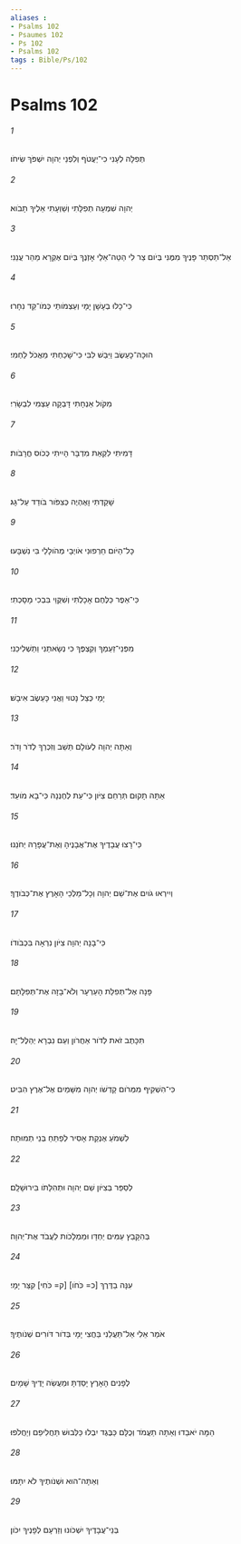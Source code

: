```yaml
---
aliases : 
- Psalms 102
- Psaumes 102
- Ps 102
- Psalms 102
tags : Bible/Ps/102
---
```


# Psalms 102

###### 1
תְּפִלָּה לְעָנִי כִי־יַעֲטֹף וְלִפְנֵי יְהוָה יִשְׁפֹּךְ שִׂיחֹו׃
###### 2
יְהוָה שִׁמְעָה תְפִלָּתִי וְשַׁוְעָתִי אֵלֶיךָ תָבֹוא׃
###### 3
אַל־תַּסְתֵּר פָּנֶיךָ מִמֶּנִּי בְּיֹום צַר לִי הַטֵּה־אֵלַי אָזְנֶךָ בְּיֹום אֶקְרָא מַהֵר עֲנֵנִי׃
###### 4
כִּי־כָלוּ בְעָשָׁן יָמָי וְעַצְמֹותַי כְּמֹו־קֵד נִחָרוּ׃
###### 5
הוּכָּה־כָעֵשֶׂב וַיִּבַשׁ לִבִּי כִּי־שָׁכַחְתִּי מֵאֲכֹל לַחְמִי׃
###### 6
מִקֹּול אַנְחָתִי דָּבְקָה עַצְמִי לִבְשָׂרִי׃
###### 7
דָּמִיתִי לִקְאַת מִדְבָּר הָיִיתִי כְּכֹוס חֳרָבֹות׃
###### 8
שָׁקַדְתִּי וָאֶהְיֶה כְּצִפֹּור בֹּודֵד עַל־גָּג׃
###### 9
כָּל־הַיֹּום חֵרְפוּנִי אֹויְבָי מְהֹולָלַי בִּי נִשְׁבָּעוּ׃
###### 10
כִּי־אֵפֶר כַּלֶּחֶם אָכָלְתִּי וְשִׁקֻּוַי בִּבְכִי מָסָכְתִּי׃
###### 11
מִפְּנֵי־זַעַמְךָ וְקִצְפֶּךָ כִּי נְשָׂאתַנִי וַתַּשְׁלִיכֵנִי׃
###### 12
יָמַי כְּצֵל נָטוּי וַאֲנִי כָּעֵשֶׂב אִיבָשׁ׃
###### 13
וְאַתָּה יְהוָה לְעֹולָם תֵּשֵׁב וְזִכְרְךָ לְדֹר וָדֹר׃
###### 14
אַתָּה תָקוּם תְּרַחֵם צִיֹּון כִּי־עֵת לְחֶנְנָהּ כִּי־בָא מֹועֵד׃
###### 15
כִּי־רָצוּ עֲבָדֶיךָ אֶת־אֲבָנֶיהָ וְאֶת־עֲפָרָהּ יְחֹנֵנוּ׃
###### 16
וְיִירְאוּ גֹויִם אֶת־שֵׁם יְהוָה וְכָל־מַלְכֵי הָאָרֶץ אֶת־כְּבֹודֶךָ׃
###### 17
כִּי־בָנָה יְהוָה צִיֹּון נִרְאָה בִּכְבֹודֹו׃
###### 18
פָּנָה אֶל־תְּפִלַּת הָעַרְעָר וְלֹא־בָזָה אֶת־תְּפִלָּתָם׃
###### 19
תִּכָּתֶב זֹאת לְדֹור אַחֲרֹון וְעַם נִבְרָא יְהַלֶּל־יָהּ׃
###### 20
כִּי־הִשְׁקִיף מִמְּרֹום קָדְשֹׁו יְהוָה מִשָּׁמַיִם אֶל־אֶרֶץ הִבִּיט׃
###### 21
לִשְׁמֹעַ אֶנְקַת אָסִיר לְפַתֵּחַ בְּנֵי תְמוּתָה׃
###### 22
לְסַפֵּר בְּצִיֹּון שֵׁם יְהוָה וּתְהִלָּתֹו בִּירוּשָׁלִָם׃
###### 23
בְּהִקָּבֵץ עַמִּים יַחְדָּו וּמַמְלָכֹות לַעֲבֹד אֶת־יְהוָה׃
###### 24
עִנָּה בַדֶּרֶךְ [כ= כֹּחֹו] [ק= כֹּחִי] קִצַּר יָמָי׃
###### 25
אֹמַר אֵלִי אַל־תַּעֲלֵנִי בַּחֲצִי יָמָי בְּדֹור דֹּורִים שְׁנֹותֶיךָ׃
###### 26
לְפָנִים הָאָרֶץ יָסַדְתָּ וּמַעֲשֵׂה יָדֶיךָ שָׁמָיִם׃
###### 27
הֵמָּה יֹאבֵדוּ וְאַתָּה תַעֲמֹד וְכֻלָּם כַּבֶּגֶד יִבְלוּ כַּלְּבוּשׁ תַּחֲלִיפֵם וְיַחֲלֹפוּ׃
###### 28
וְאַתָּה־הוּא וּשְׁנֹותֶיךָ לֹא יִתָּמּוּ׃
###### 29
בְּנֵי־עֲבָדֶיךָ יִשְׁכֹּונוּ וְזַרְעָם לְפָנֶיךָ יִכֹּון׃
